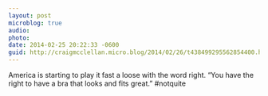 ```yaml
---
layout: post
microblog: true
audio: 
photo: 
date: 2014-02-25 20:22:33 -0600
guid: http://craigmcclellan.micro.blog/2014/02/26/t438499295562854400.html
---
```

America is starting to play it fast a loose with the word right. “You have the right to have a bra that looks and fits great.” #notquite
